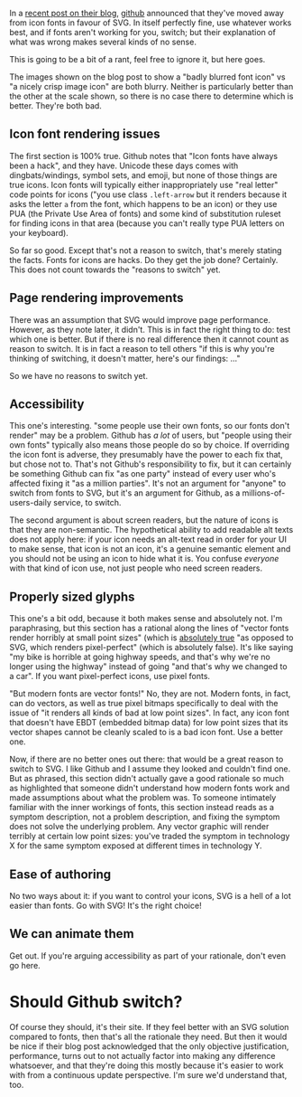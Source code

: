 In a [recent post on their blog](https://github.com/blog/2112-delivering-octicons-with-svg), [github](github.com) announced that  they've moved away from icon fonts in favour of SVG. In itself perfectly fine, use whatever works best, and if fonts aren't working for you, switch; but their explanation of what was wrong makes several kinds of no sense.

This is going to be a bit of a rant, feel free to ignore it, but here goes.

The images shown on the blog post to show a "badly blurred font icon" vs "a nicely crisp image icon" are both blurry. Neither is particularly better than the other at the scale shown, so there is no case there to determine which is better. They're both bad.

## Icon font rendering issues

The first section is 100% true. Github notes that "Icon fonts have always been a hack", and they have. Unicode these days comes with dingbats/windings, symbol sets, and emoji, but none of those things are true icons. Icon fonts will typically either inappropriately use "real letter" code points for icons ("you use class `.left-arrow` but it renders because it asks the letter `a` from the font, which happens to be an icon) or they use PUA (the Private Use Area of fonts) and some kind of substitution ruleset for finding icons in that area (because you can't really type PUA letters on your keyboard).

So far so good. Except that's not a reason to switch, that's merely stating the facts. Fonts for icons are hacks. Do they get the job done? Certainly. This does not count towards the "reasons to switch" yet.

## Page rendering improvements

There was an assumption that SVG would improve page performance. However, as they note later, it didn't. This is in fact the right thing to do: test which one is better. But if there is no real difference then it cannot count as reason to switch. It is in fact a reason to tell others "if this is why you're thinking of switching, it doesn't matter, here's our findings: ..."

So we have no reasons to switch yet.

## Accessibility

This one's interesting. "some people use their own fonts, so our fonts don't render" may be a problem. Github has *a lot* of users, but "people using their own fonts" typically also means those people do so by choice. If overriding the icon font is adverse, they presumably have the power to each fix that, but chose not to. That's not Github's responsibility to fix, but it can certainly be something Github can fix "as one party" instead of every user who's affected fixing it "as a million parties". It's not an argument for "anyone" to switch from fonts to SVG, but it's an argument for Github, as a millions-of-users-daily service, to switch.

The second argument is about screen readers, but the nature of icons is that they are non-semantic. The hypothetical ability to add readable alt texts does not apply here: if your icon needs an alt-text read in order for your UI to make sense, that icon is not an icon, it's a genuine semantic element and you should not be using an icon to hide what it is. You confuse *everyone* with that kind of icon use, not just people who need screen readers.

## Properly sized glyphs

This one's a bit odd, because it both makes sense and absolutely not. I'm paraphrasing, but this section has a rational along the lines of "vector fonts render horribly at small point sizes" (which is [absolutely true](http://rastertragedy.com) "as opposed to SVG, which renders pixel-perfect" (which is absolutely false). It's like saying "my bike is horrible at going highway speeds, and that's why we're no longer using the highway" instead of going "and that's why we changed to a car". If you want pixel-perfect icons, use pixel fonts.

"But modern fonts are vector fonts!" No, they are not. Modern fonts, in fact, can do vectors, as well as true pixel bitmaps specifically to deal with the issue of "it renders all kinds of bad at low point sizes". In fact, any icon font that doesn't have EBDT (embedded bitmap data) for low point sizes that its vector shapes cannot be cleanly scaled to is a bad icon font. Use a better one.

Now, if there are no better ones out there: that would be a great reason to switch to SVG. I like Github and I assume they looked and couldn't find one. But as phrased, this section didn't actually gave a good rationale so much as highlighted that someone didn't understand how modern fonts work and made assumptions about what the problem was. To someone intimately familiar with the inner workings of fonts, this section instead reads as a symptom description, not a problem description, and fixing the symptom does not solve the underlying problem. Any vector graphic will render terribly at certain low point sizes: you've traded the symptom in technology X for the same symptom exposed at different times in technology Y.

## Ease of authoring

No two ways about it: if you want to control your icons, SVG is a hell of a lot easier than fonts. Go with SVG! It's the right choice! 

## We can animate them

Get out. If you're arguing accessibility as part of your rationale, don't even go here.

# Should Github switch?

Of course they should, it's their site. If they feel better with an SVG solution compared to fonts, then that's all the rationale they need. But then it would be nice if their blog post acknowledged that the only objective justification, performance, turns out to not actually factor into making any difference whatsoever, and that they're doing this mostly because it's easier to work with from a continuous update perspective. I'm sure we'd understand that, too.